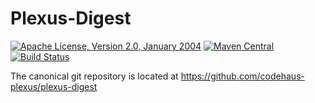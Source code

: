 Plexus-Digest
===============

[![Apache License, Version 2.0, January 2004](https://img.shields.io/github/license/codehaus-plexus/plexus-digest.svg?label=License)](http://www.apache.org/licenses/)
[![Maven Central](https://img.shields.io/maven-central/v/org.codehaus.plexus/plexus-digest.svg?label=Maven%20Central)](http://search.maven.org/#search%7Cga%7C1%7Cg%3A%22org.codehaus.plexus%22%20a%3A%22plexus-digest%22)
[![Build Status](https://travis-ci.org/codehaus-plexus/plexus-digest.svg?branch=master)](https://travis-ci.org/codehaus-plexus/plexus-digest)

The canonical git repository is located at https://github.com/codehaus-plexus/plexus-digest
